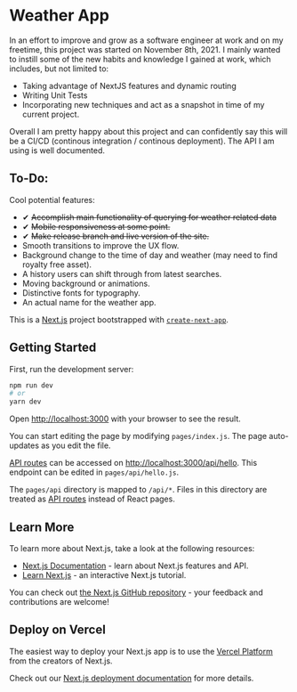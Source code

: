 # Weather App
In an effort to improve and grow as a software engineer at work and on my freetime, this project was started on November 8th, 
2021. I mainly wanted to instill some of the new habits and knowledge I gained at work, which includes, but not limited to:
- Taking advantage of NextJS features and dynamic routing
- Writing Unit Tests
- Incorporating new techniques and act as a snapshot in time of my current project.

Overall I am pretty happy about this project and can confidently say this will be a CI/CD (continous integration / continous deployment). The API I am using is well documented.

## To-Do:
Cool potential features:
- ✔ <s>Accomplish main functionality of querying for weather related data</s>
- ✔ <s>Mobile responsiveness at some point.</s>
- ✔ <s>Make release branch and live version of the site.</s>
- Smooth transitions to improve the UX flow.
- Background change to the time of day and weather (may need to find royalty free asset).
- A history users can shift through from latest searches.
- Moving background or animations.
- Distinctive fonts for typography.
- An actual name for the weather app.


This is a [Next.js](https://nextjs.org/) project bootstrapped with [`create-next-app`](https://github.com/vercel/next.js/tree/canary/packages/create-next-app).

## Getting Started

First, run the development server:

```bash
npm run dev
# or
yarn dev
```

Open [http://localhost:3000](http://localhost:3000) with your browser to see the result.

You can start editing the page by modifying `pages/index.js`. The page auto-updates as you edit the file.

[API routes](https://nextjs.org/docs/api-routes/introduction) can be accessed on [http://localhost:3000/api/hello](http://localhost:3000/api/hello). This endpoint can be edited in `pages/api/hello.js`.

The `pages/api` directory is mapped to `/api/*`. Files in this directory are treated as [API routes](https://nextjs.org/docs/api-routes/introduction) instead of React pages.

## Learn More

To learn more about Next.js, take a look at the following resources:

- [Next.js Documentation](https://nextjs.org/docs) - learn about Next.js features and API.
- [Learn Next.js](https://nextjs.org/learn) - an interactive Next.js tutorial.

You can check out [the Next.js GitHub repository](https://github.com/vercel/next.js/) - your feedback and contributions are welcome!

## Deploy on Vercel

The easiest way to deploy your Next.js app is to use the [Vercel Platform](https://vercel.com/new?utm_medium=default-template&filter=next.js&utm_source=create-next-app&utm_campaign=create-next-app-readme) from the creators of Next.js.

Check out our [Next.js deployment documentation](https://nextjs.org/docs/deployment) for more details.
